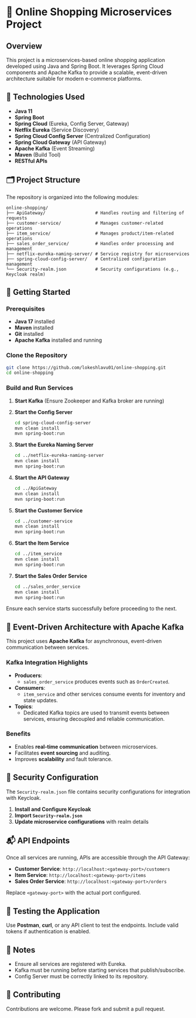 
# 🛒 Online Shopping Microservices Project

## Overview

This project is a microservices-based online shopping application developed using Java and Spring Boot. It leverages Spring Cloud components and Apache Kafka to provide a scalable, event-driven architecture suitable for modern e-commerce platforms.

## 🧰 Technologies Used

- **Java 11**
- **Spring Boot**
- **Spring Cloud** (Eureka, Config Server, Gateway)
- **Netflix Eureka** (Service Discovery)
- **Spring Cloud Config Server** (Centralized Configuration)
- **Spring Cloud Gateway** (API Gateway)
- **Apache Kafka** (Event Streaming)
- **Maven** (Build Tool)
- **RESTful APIs**

## 🗂️ Project Structure

The repository is organized into the following modules:

```
online-shopping/
├── ApiGateway/                   # Handles routing and filtering of requests
├── customer-service/             # Manages customer-related operations
├── item_service/                 # Manages product/item-related operations
├── sales_order_service/          # Handles order processing and management
├── netflix-eureka-naming-server/ # Service registry for microservices
├── spring-cloud-config-server/   # Centralized configuration management
└── Security-realm.json           # Security configurations (e.g., Keycloak realm)
```

## 🚀 Getting Started

### Prerequisites

- **Java 17** installed
- **Maven** installed
- **Git** installed
- **Apache Kafka** installed and running

### Clone the Repository

```bash
git clone https://github.com/lokeshlavu01/online-shopping.git
cd online-shopping
```

### Build and Run Services

1. **Start Kafka** (Ensure Zookeeper and Kafka broker are running)

2. **Start the Config Server**

   ```bash
   cd spring-cloud-config-server
   mvn clean install
   mvn spring-boot:run
   ```

3. **Start the Eureka Naming Server**

   ```bash
   cd ../netflix-eureka-naming-server
   mvn clean install
   mvn spring-boot:run
   ```

4. **Start the API Gateway**

   ```bash
   cd ../ApiGateway
   mvn clean install
   mvn spring-boot:run
   ```

5. **Start the Customer Service**

   ```bash
   cd ../customer-service
   mvn clean install
   mvn spring-boot:run
   ```

6. **Start the Item Service**

   ```bash
   cd ../item_service
   mvn clean install
   mvn spring-boot:run
   ```

7. **Start the Sales Order Service**

   ```bash
   cd ../sales_order_service
   mvn clean install
   mvn spring-boot:run
   ```

Ensure each service starts successfully before proceeding to the next.

## 🧵 Event-Driven Architecture with Apache Kafka

This project uses **Apache Kafka** for asynchronous, event-driven communication between services.

### Kafka Integration Highlights

- **Producers**:
  - `sales_order_service` produces events such as `OrderCreated`.
- **Consumers**:
  - `item_service` and other services consume events for inventory and state updates.
- **Topics**:
  - Dedicated Kafka topics are used to transmit events between services, ensuring decoupled and reliable communication.

### Benefits

- Enables **real-time communication** between microservices.
- Facilitates **event sourcing** and auditing.
- Improves **scalability** and fault tolerance.

## 🔐 Security Configuration

The `Security-realm.json` file contains security configurations for integration with Keycloak.

1. **Install and Configure Keycloak**
2. **Import `Security-realm.json`**
3. **Update microservice configurations** with realm details

## 📬 API Endpoints

Once all services are running, APIs are accessible through the API Gateway:

- **Customer Service**: `http://localhost:<gateway-port>/customers`
- **Item Service**: `http://localhost:<gateway-port>/items`
- **Sales Order Service**: `http://localhost:<gateway-port>/orders`

Replace `<gateway-port>` with the actual port configured.

## 🧪 Testing the Application

Use **Postman**, **curl**, or any API client to test the endpoints. Include valid tokens if authentication is enabled.

## 📌 Notes

- Ensure all services are registered with Eureka.
- Kafka must be running before starting services that publish/subscribe.
- Config Server must be correctly linked to its repository.

## 🤝 Contributing

Contributions are welcome. Please fork and submit a pull request.
